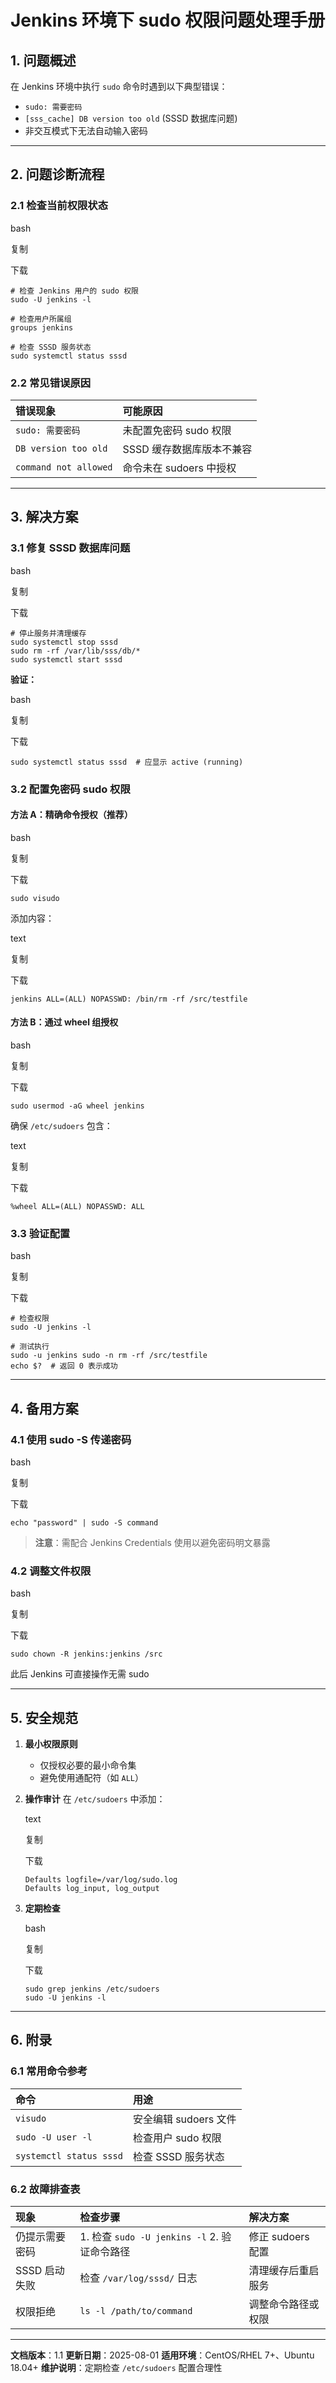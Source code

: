 # **Jenkins 环境下 sudo 权限问题处理手册**

## **1. 问题概述**

在 Jenkins 环境中执行 `sudo` 命令时遇到以下典型错误：

- `sudo: 需要密码`
- `[sss_cache] DB version too old` (SSSD 数据库问题)
- 非交互模式下无法自动输入密码

------

## **2. 问题诊断流程**

### **2.1 检查当前权限状态**

bash



复制



下载

```
# 检查 Jenkins 用户的 sudo 权限
sudo -U jenkins -l

# 检查用户所属组
groups jenkins

# 检查 SSSD 服务状态
sudo systemctl status sssd
```

### **2.2 常见错误原因**

| 错误现象              | 可能原因                  |
| :-------------------- | :------------------------ |
| `sudo: 需要密码`      | 未配置免密码 sudo 权限    |
| `DB version too old`  | SSSD 缓存数据库版本不兼容 |
| `command not allowed` | 命令未在 sudoers 中授权   |

------

## **3. 解决方案**

### **3.1 修复 SSSD 数据库问题**

bash



复制



下载

```
# 停止服务并清理缓存
sudo systemctl stop sssd
sudo rm -rf /var/lib/sss/db/*
sudo systemctl start sssd
```

**验证：**

bash



复制



下载

```
sudo systemctl status sssd  # 应显示 active (running)
```

### **3.2 配置免密码 sudo 权限**

#### **方法 A：精确命令授权（推荐）**

bash



复制



下载

```
sudo visudo
```

添加内容：

text



复制



下载

```
jenkins ALL=(ALL) NOPASSWD: /bin/rm -rf /src/testfile
```

#### **方法 B：通过 wheel 组授权**

bash



复制



下载

```
sudo usermod -aG wheel jenkins
```

确保 `/etc/sudoers` 包含：

text



复制



下载

```
%wheel ALL=(ALL) NOPASSWD: ALL
```

### **3.3 验证配置**

bash



复制



下载

```
# 检查权限
sudo -U jenkins -l

# 测试执行
sudo -u jenkins sudo -n rm -rf /src/testfile
echo $?  # 返回 0 表示成功
```

------

## **4. 备用方案**

### **4.1 使用 sudo -S 传递密码**

bash



复制



下载

```
echo "password" | sudo -S command
```

> **注意**：需配合 Jenkins Credentials 使用以避免密码明文暴露

### **4.2 调整文件权限**

bash



复制



下载

```
sudo chown -R jenkins:jenkins /src
```

此后 Jenkins 可直接操作无需 sudo

------

## **5. 安全规范**

1. **最小权限原则**

   - 仅授权必要的最小命令集
   - 避免使用通配符（如 `ALL`）

2. **操作审计**
   在 `/etc/sudoers` 中添加：

   text

   

   复制

   

   下载

   ```
   Defaults logfile=/var/log/sudo.log
   Defaults log_input, log_output
   ```

3. **定期检查**

   bash

   

   复制

   

   下载

   ```
   sudo grep jenkins /etc/sudoers
   sudo -U jenkins -l
   ```

------

## **6. 附录**

### **6.1 常用命令参考**

| 命令                    | 用途                  |
| :---------------------- | :-------------------- |
| `visudo`                | 安全编辑 sudoers 文件 |
| `sudo -U user -l`       | 检查用户 sudo 权限    |
| `systemctl status sssd` | 检查 SSSD 服务状态    |

### **6.2 故障排查表**

| 现象           | 检查步骤                                     | 解决方案           |
| :------------- | :------------------------------------------- | :----------------- |
| 仍提示需要密码 | 1. 检查 `sudo -U jenkins -l` 2. 验证命令路径 | 修正 sudoers 配置  |
| SSSD 启动失败  | 检查 `/var/log/sssd/` 日志                   | 清理缓存后重启服务 |
| 权限拒绝       | `ls -l /path/to/command`                     | 调整命令路径或权限 |

------

**文档版本**：1.1
**更新日期**：2025-08-01
**适用环境**：CentOS/RHEL 7+、Ubuntu 18.04+
**维护说明**：定期检查 `/etc/sudoers` 配置合理性